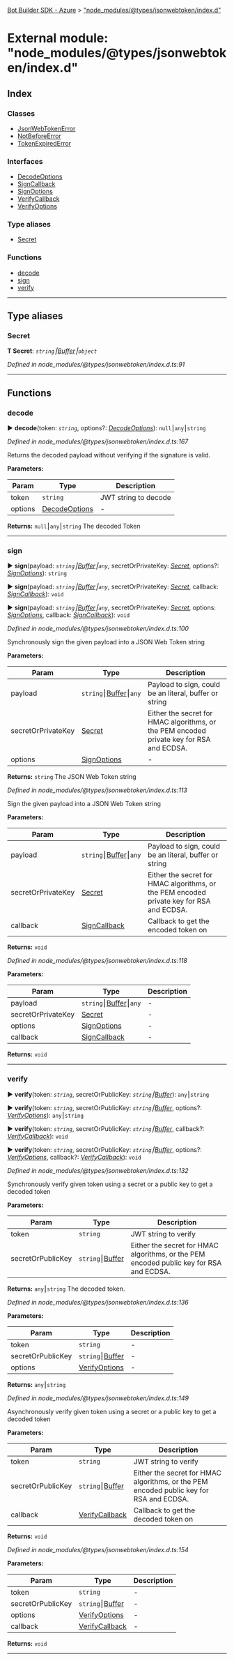 [Bot Builder SDK - Azure](../README.md) > ["node_modules/@types/jsonwebtoken/index.d"](../modules/_node_modules__types_jsonwebtoken_index_d_.md)



# External module: "node_modules/@types/jsonwebtoken/index.d"

## Index

### Classes

* [JsonWebTokenError](../classes/_node_modules__types_jsonwebtoken_index_d_.jsonwebtokenerror.md)
* [NotBeforeError](../classes/_node_modules__types_jsonwebtoken_index_d_.notbeforeerror.md)
* [TokenExpiredError](../classes/_node_modules__types_jsonwebtoken_index_d_.tokenexpirederror.md)


### Interfaces

* [DecodeOptions](../interfaces/_node_modules__types_jsonwebtoken_index_d_.decodeoptions.md)
* [SignCallback](../interfaces/_node_modules__types_jsonwebtoken_index_d_.signcallback.md)
* [SignOptions](../interfaces/_node_modules__types_jsonwebtoken_index_d_.signoptions.md)
* [VerifyCallback](../interfaces/_node_modules__types_jsonwebtoken_index_d_.verifycallback.md)
* [VerifyOptions](../interfaces/_node_modules__types_jsonwebtoken_index_d_.verifyoptions.md)


### Type aliases

* [Secret](_node_modules__types_jsonwebtoken_index_d_.md#secret)


### Functions

* [decode](_node_modules__types_jsonwebtoken_index_d_.md#decode)
* [sign](_node_modules__types_jsonwebtoken_index_d_.md#sign)
* [verify](_node_modules__types_jsonwebtoken_index_d_.md#verify)



---
## Type aliases
<a id="secret"></a>

###  Secret

**Τ Secret**:  *`string`⎮[Buffer](../interfaces/_node_modules__types_node_index_d_.buffer.md)⎮`object`* 

*Defined in node_modules/@types/jsonwebtoken/index.d.ts:91*





___


## Functions
<a id="decode"></a>

###  decode

► **decode**(token: *`string`*, options?: *[DecodeOptions](../interfaces/_node_modules__types_jsonwebtoken_index_d_.decodeoptions.md)*): `null`⎮`any`⎮`string`



*Defined in node_modules/@types/jsonwebtoken/index.d.ts:167*



Returns the decoded payload without verifying if the signature is valid.


**Parameters:**

| Param | Type | Description |
| ------ | ------ | ------ |
| token | `string`   |  JWT string to decode |
| options | [DecodeOptions](../interfaces/_node_modules__types_jsonwebtoken_index_d_.decodeoptions.md)   |  - |





**Returns:** `null`⎮`any`⎮`string`
The decoded Token






___

<a id="sign"></a>

###  sign

► **sign**(payload: *`string`⎮[Buffer](../interfaces/_node_modules__types_node_index_d_.buffer.md)⎮`any`*, secretOrPrivateKey: *[Secret](_node_modules__types_jsonwebtoken_index_d_.md#secret)*, options?: *[SignOptions](../interfaces/_node_modules__types_jsonwebtoken_index_d_.signoptions.md)*): `string`

► **sign**(payload: *`string`⎮[Buffer](../interfaces/_node_modules__types_node_index_d_.buffer.md)⎮`any`*, secretOrPrivateKey: *[Secret](_node_modules__types_jsonwebtoken_index_d_.md#secret)*, callback: *[SignCallback](../interfaces/_node_modules__types_jsonwebtoken_index_d_.signcallback.md)*): `void`

► **sign**(payload: *`string`⎮[Buffer](../interfaces/_node_modules__types_node_index_d_.buffer.md)⎮`any`*, secretOrPrivateKey: *[Secret](_node_modules__types_jsonwebtoken_index_d_.md#secret)*, options: *[SignOptions](../interfaces/_node_modules__types_jsonwebtoken_index_d_.signoptions.md)*, callback: *[SignCallback](../interfaces/_node_modules__types_jsonwebtoken_index_d_.signcallback.md)*): `void`



*Defined in node_modules/@types/jsonwebtoken/index.d.ts:100*



Synchronously sign the given payload into a JSON Web Token string


**Parameters:**

| Param | Type | Description |
| ------ | ------ | ------ |
| payload | `string`⎮[Buffer](../interfaces/_node_modules__types_node_index_d_.buffer.md)⎮`any`   |  Payload to sign, could be an literal, buffer or string |
| secretOrPrivateKey | [Secret](_node_modules__types_jsonwebtoken_index_d_.md#secret)   |  Either the secret for HMAC algorithms, or the PEM encoded private key for RSA and ECDSA. |
| options | [SignOptions](../interfaces/_node_modules__types_jsonwebtoken_index_d_.signoptions.md)   |  - |





**Returns:** `string`
The JSON Web Token string




*Defined in node_modules/@types/jsonwebtoken/index.d.ts:113*



Sign the given payload into a JSON Web Token string


**Parameters:**

| Param | Type | Description |
| ------ | ------ | ------ |
| payload | `string`⎮[Buffer](../interfaces/_node_modules__types_node_index_d_.buffer.md)⎮`any`   |  Payload to sign, could be an literal, buffer or string |
| secretOrPrivateKey | [Secret](_node_modules__types_jsonwebtoken_index_d_.md#secret)   |  Either the secret for HMAC algorithms, or the PEM encoded private key for RSA and ECDSA. |
| callback | [SignCallback](../interfaces/_node_modules__types_jsonwebtoken_index_d_.signcallback.md)   |  Callback to get the encoded token on |





**Returns:** `void`



*Defined in node_modules/@types/jsonwebtoken/index.d.ts:118*



**Parameters:**

| Param | Type | Description |
| ------ | ------ | ------ |
| payload | `string`⎮[Buffer](../interfaces/_node_modules__types_node_index_d_.buffer.md)⎮`any`   |  - |
| secretOrPrivateKey | [Secret](_node_modules__types_jsonwebtoken_index_d_.md#secret)   |  - |
| options | [SignOptions](../interfaces/_node_modules__types_jsonwebtoken_index_d_.signoptions.md)   |  - |
| callback | [SignCallback](../interfaces/_node_modules__types_jsonwebtoken_index_d_.signcallback.md)   |  - |





**Returns:** `void`





___

<a id="verify"></a>

###  verify

► **verify**(token: *`string`*, secretOrPublicKey: *`string`⎮[Buffer](../interfaces/_node_modules__types_node_index_d_.buffer.md)*): `any`⎮`string`

► **verify**(token: *`string`*, secretOrPublicKey: *`string`⎮[Buffer](../interfaces/_node_modules__types_node_index_d_.buffer.md)*, options?: *[VerifyOptions](../interfaces/_node_modules__types_jsonwebtoken_index_d_.verifyoptions.md)*): `any`⎮`string`

► **verify**(token: *`string`*, secretOrPublicKey: *`string`⎮[Buffer](../interfaces/_node_modules__types_node_index_d_.buffer.md)*, callback?: *[VerifyCallback](../interfaces/_node_modules__types_jsonwebtoken_index_d_.verifycallback.md)*): `void`

► **verify**(token: *`string`*, secretOrPublicKey: *`string`⎮[Buffer](../interfaces/_node_modules__types_node_index_d_.buffer.md)*, options?: *[VerifyOptions](../interfaces/_node_modules__types_jsonwebtoken_index_d_.verifyoptions.md)*, callback?: *[VerifyCallback](../interfaces/_node_modules__types_jsonwebtoken_index_d_.verifycallback.md)*): `void`



*Defined in node_modules/@types/jsonwebtoken/index.d.ts:132*



Synchronously verify given token using a secret or a public key to get a decoded token


**Parameters:**

| Param | Type | Description |
| ------ | ------ | ------ |
| token | `string`   |  JWT string to verify |
| secretOrPublicKey | `string`⎮[Buffer](../interfaces/_node_modules__types_node_index_d_.buffer.md)   |  Either the secret for HMAC algorithms, or the PEM encoded public key for RSA and ECDSA. |





**Returns:** `any`⎮`string`
The decoded token.




*Defined in node_modules/@types/jsonwebtoken/index.d.ts:136*



**Parameters:**

| Param | Type | Description |
| ------ | ------ | ------ |
| token | `string`   |  - |
| secretOrPublicKey | `string`⎮[Buffer](../interfaces/_node_modules__types_node_index_d_.buffer.md)   |  - |
| options | [VerifyOptions](../interfaces/_node_modules__types_jsonwebtoken_index_d_.verifyoptions.md)   |  - |





**Returns:** `any`⎮`string`



*Defined in node_modules/@types/jsonwebtoken/index.d.ts:149*



Asynchronously verify given token using a secret or a public key to get a decoded token


**Parameters:**

| Param | Type | Description |
| ------ | ------ | ------ |
| token | `string`   |  JWT string to verify |
| secretOrPublicKey | `string`⎮[Buffer](../interfaces/_node_modules__types_node_index_d_.buffer.md)   |  Either the secret for HMAC algorithms, or the PEM encoded public key for RSA and ECDSA. |
| callback | [VerifyCallback](../interfaces/_node_modules__types_jsonwebtoken_index_d_.verifycallback.md)   |  Callback to get the decoded token on |





**Returns:** `void`



*Defined in node_modules/@types/jsonwebtoken/index.d.ts:154*



**Parameters:**

| Param | Type | Description |
| ------ | ------ | ------ |
| token | `string`   |  - |
| secretOrPublicKey | `string`⎮[Buffer](../interfaces/_node_modules__types_node_index_d_.buffer.md)   |  - |
| options | [VerifyOptions](../interfaces/_node_modules__types_jsonwebtoken_index_d_.verifyoptions.md)   |  - |
| callback | [VerifyCallback](../interfaces/_node_modules__types_jsonwebtoken_index_d_.verifycallback.md)   |  - |





**Returns:** `void`





___


